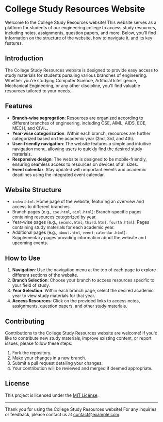 # College Study Resources Website

Welcome to the College Study Resources website! This website serves as a platform for students of our engineering college to access study resources, including notes, assignments, question papers, and more. Below, you'll find information on the structure of the website, how to navigate it, and its key features.

## Introduction
The College Study Resources website is designed to provide easy access to study materials for students pursuing various branches of engineering. Whether you're studying Computer Science, Artificial Intelligence, Mechanical Engineering, or any other discipline, you'll find valuable resources tailored to your needs.

## Features
- **Branch-wise segregation**: Resources are organized according to different branches of engineering, including CSE, AIML, AIDS, ECE, MECH, and CIVIL.
- **Year-wise categorization**: Within each branch, resources are further categorized based on the academic year (2nd, 3rd, and 4th).
- **User-friendly navigation**: The website features a simple and intuitive navigation menu, allowing users to quickly find the desired study materials.
- **Responsive design**: The website is designed to be mobile-friendly, ensuring seamless access to resources on devices of all sizes.
- **Event calendar**: Stay updated with important events and academic deadlines using the integrated event calendar.

## Website Structure
- `index.html`: Home page of the website, featuring an overview and access to different branches.
- Branch pages (e.g., `cse.html`, `aiml.html`): Branch-specific pages containing resources categorized by year.
- Year-wise pages (e.g., `second.html`, `third.html`, `fourth.html`): Pages containing study materials for each academic year.
- Additional pages (e.g., `about.html`, `event-calendar.html`): Supplementary pages providing information about the website and upcoming events.

## How to Use
1. **Navigation**: Use the navigation menu at the top of each page to explore different sections of the website.
2. **Branch Selection**: Choose your branch to access resources specific to your field of study.
3. **Year Selection**: Within each branch page, select the desired academic year to view study materials for that year.
4. **Access Resources**: Click on the provided links to access notes, assignments, question papers, and other study materials.

## Contributing
Contributions to the College Study Resources website are welcome! If you'd like to contribute new study materials, improve existing content, or report issues, please follow these steps:
1. Fork the repository.
2. Make your changes in a new branch.
3. Submit a pull request detailing your changes.
4. Your contribution will be reviewed and merged if deemed appropriate.

## License
This project is licensed under the [MIT License](LICENSE).

---

Thank you for using the College Study Resources website! For any inquiries or feedback, please contact us at [contact@example.com](aiml.smvitm@gmail.com).
